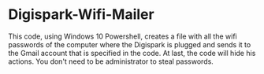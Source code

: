 # Digispark-Wifi-Mailer
This code, using Windows 10 Powershell, creates a file with all the wifi passwords of the computer where the Digispark is plugged and sends it to the Gmail account that is specified in the code. At last, the code will hide his actions.
You don't need to be administrator to steal passwords.
